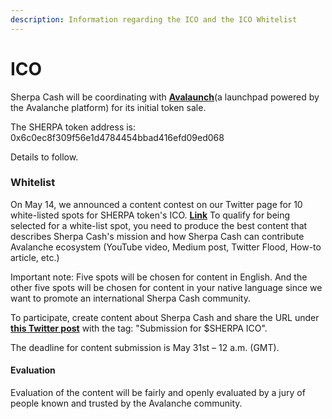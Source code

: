 ```yaml
---
description: Information regarding the ICO and the ICO Whitelist
---
```


# ICO

Sherpa Cash will be coordinating with [**Avalaunch**](https://avalaunch.app/)\(a launchpad powered by the Avalanche platform\) for its initial token sale. 

The SHERPA token address is: 0x6c0ec8f309f56e1d4784454bbad416efd09ed068

Details to follow.

### **Whitelist**

On May 14, we announced a content contest on our Twitter page for 10 white-listed spots for SHERPA token's ICO. [**Link**](https://twitter.com/sherpa_cash/status/1393287134287601664)
To qualify for being selected for a white-list spot, you need to produce the best content that describes Sherpa Cash's mission and how Sherpa Cash can contribute Avalanche ecosystem (YouTube video, Medium post, Twitter Flood, How-to article, etc.)

Important note: Five spots will be chosen for content in English. And the other five spots will be chosen for content in your native language since we want to promote an international Sherpa Cash community.

To participate, create content about Sherpa Cash and share the URL under [**this Twitter post**]((https://twitter.com/sherpa_cash/status/1393287134287601664)) with the tag: "Submission for $SHERPA ICO".

The deadline for content submission is May 31st – 12 a.m. \(GMT\).

#### **Evaluation**

Evaluation of the content will be fairly and openly evaluated by a jury of people known and trusted by the Avalanche community.
